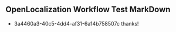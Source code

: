 ## OpenLocalization Workflow Test MarkDown
* 3a4460a3-40c5-4dd4-af31-6a14b758507c 
thanks!<!--HONumber=Mar16_HO3-->
